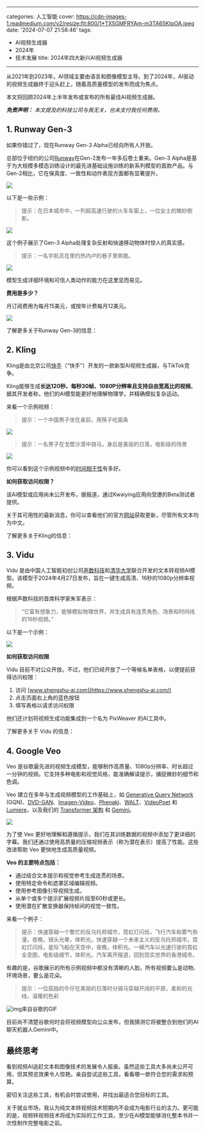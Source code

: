 
---
categories: 人工智能
cover: https://cdn-images-1.readmedium.com/v2/resize:fit:800/1*TX5GMFRYAm-m3TA65KtpOA.jpeg
date: '2024-07-07 21:58:46'
tags:
  - AI视频生成器
  - 2024年
  - 技术发展
title: 2024年四大新兴AI视频生成器

---




从2021年到2023年，AI领域主要由语言和图像模型主导。到了2024年，AI驱动的视频生成器终于迎头赶上，随着高质量模型的发布而成为焦点。

本文将回顾2024年上半年发布或宣布的所有最佳AI视频生成器。

***免责声明：*** *本文提及的科技公司与我无关，也未支付我任何费用。*

## 1. Runway Gen-3

如果你错过了，现在Runway Gen-3 Alpha已经向所有人开放。

总部位于纽约的公司[Runway](https://runwayml.com/)在Gen-2发布一年多后卷土重来。Gen-3 Alpha是基于为大规模多模态训练设计的最先进基础设施训练的新系列模型的首款产品。与Gen-2相比，它在保真度、一致性和动作表现方面都有显著提升。

![](https://cdn-images-1.readmedium.com/v2/resize:fit:800/1*tOEV4_O4MYP9E_0KfCGn1w.png)

以下是一些示例：

> 提示：在日本城市中，一列超高速行驶的火车车窗上，一位女士的微妙倒影。

![](https://cdn-images-1.readmedium.com/v2/resize:fit:800/0*izdZpzY0Pf-eDk0G.gif)

这个例子展示了Gen-3 Alpha处理复杂反射和快速移动物体时惊人的真实感。

> 提示：一名宇航员在里约热内卢的巷子里奔跑。

![](https://cdn-images-1.readmedium.com/v2/resize:fit:800/0*J1ESGYq_72q0t_om.gif)

模型生成详细环境和可信人类动作的能力在这里显而易见。

**费用是多少？**

月订阅费用为每月15美元，或按年计费每月12美元。

![](https://cdn-images-1.readmedium.com/v2/resize:fit:800/1*Qi6C6Rx2uENmvqxIO9yWdg.png)

了解更多关于Runway Gen-3的信息：

## 2. Kling

Kling是由北京公司[快手](https://en.wikipedia.org/wiki/Kuaishou)（“快手”）开发的一款新型AI视频生成器，与TikTok竞争。

Kling能够生成**长达120秒、每秒30帧、1080P分辨率且支持自由宽高比的视频**。据其开发者称，他们的AI模型能更好地理解物理学，并精确模拟复杂运动。

来看一个示例视频：

> 提示：一个中国男子坐在桌前，用筷子吃面条

![](https://cdn-images-1.readmedium.com/v2/resize:fit:800/0*X5smcM8wGIqqTnDp.gif)

> 提示：一名男子在戈壁沙漠中骑马，身后是美丽的日落，电影级的场景

![](https://cdn-images-1.readmedium.com/v2/resize:fit:800/0*zipdezzxCHrfA4TR.gif)

你可以看到这个示例视频中的[时间相干性](https://en.wikipedia.org/wiki/Coherence_(physics)#:~:text=Temporal%20coherence%20is%20the%20measure,itself%20at%20a%20different%20time.)有多好。

**如何获取访问权限？**

该AI模型或应用尚未公开发布，据报道，通过Kwaiying应用向受邀的Beta测试者提供。

关于其可用性的最新消息，你可以查看他们的官方[网站](https://kling.kuaishou.com/#create-video-view)获取更新，尽管所有文本均为中文。

了解更多关于Kling的信息：

## 3. Vidu

Vidu 是由中国人工智能初创公司[声数科技](https://www.shengshu-ai.com/)和[清华大学](https://www.tsinghua.edu.cn/)联合开发的文本转视频AI模型。该模型于2024年4月27日发布，旨在一键生成高清、16秒的1080p分辨率视频。

根据声数科技的首席科学家朱军表示：

> “它富有想象力，能够模拟物理世界，并生成具有连贯角色、场景和时间线的16秒视频。”

以下是一个示例：

![](https://cdn-images-1.readmedium.com/v2/resize:fit:800/0*OhOj-PFowvrB2MkK.gif)

**如何获取访问权限**

Vidu 目前不对公众开放。不过，他们已经开放了一个等候名单表格，以便提前获得访问权限：

1. 访问 [www.shengshu-ai.com](https://www.shengshu-ai.com/)
2. 点击页面右上角的蓝色按钮
3. 填写表格以请求访问权限

他们还计划将视频生成功能集成到一个名为 PixWeaver 的AI工具中。

了解更多关于 Vidu 的信息：

## 4. Google Veo

Veo 是谷歌最先进的视频生成模型，能够制作高质量、1080p分辨率、时长超过一分钟的视频。它支持多种电影和视觉风格，能准确解读提示，捕捉微妙的细节和色调。

Veo 建立在多年与生成视频模型的工作基础上，如 [Generative Query Network](https://deepmind.google/discover/blog/neural-scene-representation-and-rendering/) (GQN)、[DVD-GAN](https://arxiv.org/abs/1907.06571)、[Imagen-Video](https://imagen.research.google/video/)、[Phenaki](https://phenaki.video/)、[WALT](https://walt-video-diffusion.github.io/)、[VideoPoet](https://sites.research.google/videopoet/) 和 [Lumiere](https://lumiere-video.github.io/)，以及我们的 [Transformer 架构](https://research.google/blog/transformer-a-novel-neural-network-architecture-for-language-understanding/) 和 [Gemini](https://deepmind.google/technologies/gemini/#introduction)。

![](https://cdn-images-1.readmedium.com/v2/resize:fit:800/1*MmAvhyDtdUmAElmaq_5gFg.png)

为了使 Veo 更好地理解和遵循提示，我们在其训练数据的视频中添加了更详细的字幕。我们还通过使用高质量的压缩视频表示（称为潜在表示）提高了性能。这些改进帮助 Veo 更快地生成高质量视频。

**Veo 的主要特点包括：**

* 通过结合文本提示和视觉参考生成连贯的场景。
* 使用特定命令和遮罩区域编辑视频。
* 使用参考图像引导视频生成。
* 从单个或多个提示扩展视频片段至60秒或更长。
* 使用潜在扩散变换器保持帧间的视觉一致性。

来看一个例子：

> 提示：快速穿越一个繁忙的反乌托邦城市，霓虹灯闪烁，飞行汽车和雾气弥漫，夜晚，镜头光晕，体积光。快速穿越一个未来主义的反乌托邦城市，霓虹灯闪烁，星际飞船在天空中，夜晚，体积光。一辆汽车以光速行驶的霓虹全息图，电影级细节，体积光。汽车离开隧道，回到现实世界的香港城市。

有趣的是，谷歌展示的所有示例视频中都没有清晰的人脸。所有视频要么是动物、环境场景，要么是花朵。

> 提示：一位孤独的牛仔在美丽的日落时分骑马穿越开阔的平原，柔和的光线，温暖的色彩

![img](https://cdn-images-1.readmedium.com/v2/resize:fit:800/1*bqqvCg7id5_EJ1Kp4-KKlA.gif)来自谷歌的GIF

目前尚不清楚谷歌何时会将视频模型向公众发布，但我猜测它将被整合到他们的AI聊天机器人Gemini中。

## 最终思考

看到视频AI追赶文本和图像技术的发展令人振奋。虽然这些工具大多尚未公开可用，但其预览效果令人惊艳。亲自尝试这些工具，看看哪一款符合您的需求和预算。

密切关注这些工具，有机会时尝试使用，并找出最适合您目标的工具。

关于就业市场，我认为纯文本转视频技术短期内不会成为电影行业的主力。更可能的是，视频转视频技术将成为实际的工作工具，至少在AI模型能够消化整本书并一次性制作完整电影之前。
